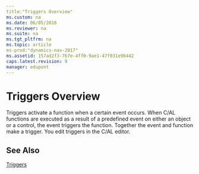 ```yaml
---
title:"Triggers Overview"
ms.custom: na
ms.date: 06/05/2016
ms.reviewer: na
ms.suite: na
ms.tgt_pltfrm: na
ms.topic: article
ms-prod:"dynamics-nav-2017"
ms.assetid: 157ad2f3-7b7e-4ff0-9ae1-47f031e9b442
caps.latest.revision: 9
manager: edupont
---
```

# Triggers Overview
Triggers activate a function when a certain event occurs. When C\/AL functions are executed as a result of a predefined event on either an object or a control, the event triggers the function. Together the event and function make a trigger. You edit triggers in the C\/AL editor.  
  
## See Also  
 [Triggers](Triggers.md)